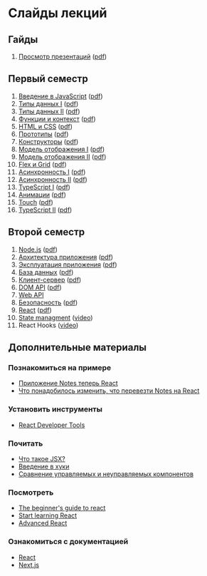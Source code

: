 # Слайды лекций

## Гайды

1. [Просмотр презентаций](https://urfu-2019.github.io/slides/guides/00-presentations/) ([pdf](https://urfu-2019.github.io/slides/guides/00-presentations/index.pdf))

## Первый семестр

1. [Введение в JavaScript](https://urfu-2019.github.io/slides/first-semester/01-introduction/) ([pdf](https://urfu-2019.github.io/slides/first-semester/01-introduction/index.pdf))
2. [Типы данных I](https://urfu-2019.github.io/slides/first-semester/02-types/) ([pdf](https://urfu-2019.github.io/slides/first-semester/02-types/index.pdf))
3. [Типы данных II](https://urfu-2019.github.io/slides/first-semester/03-advanced-types/) ([pdf](https://urfu-2019.github.io/slides/first-semester/03-advanced-types/index.pdf))
4. [Функции и контекст](https://urfu-2019.github.io/slides/first-semester/04-functions/) ([pdf](https://urfu-2019.github.io/slides/first-semester/04-functions/index.pdf))
5. [HTML и CSS](https://urfu-2019.github.io/slides/first-semester/05-html-and-css/) ([pdf](https://urfu-2019.github.io/slides/first-semester/05-html-and-css/index.pdf))
6. [Прототипы](https://urfu-2019.github.io/slides/first-semester/06-prototypes/) ([pdf](https://urfu-2019.github.io/slides/first-semester/06-prototypes/index.pdf))
7. [Конструкторы](https://urfu-2019.github.io/slides/first-semester/08-constructors/) ([pdf](https://urfu-2019.github.io/slides/first-semester/08-constructors/index.pdf))
8. [Модель отображения I](https://urfu-2019.github.io/slides/first-semester/07-display-model/) ([pdf](https://urfu-2019.github.io/slides/first-semester/07-display-model/index.pdf))
9. [Модель отображения II](https://urfu-2019.github.io/slides/first-semester/09-advanced-display-model/) ([pdf](https://urfu-2019.github.io/slides/first-semester/09-advanced-display-model/index.pdf))
10. [Flex и Grid](https://urfu-2019.github.io/slides/first-semester/11-flex-and-grid/) ([pdf](https://urfu-2019.github.io/slides/first-semester/11-flex-and-grid/index.pdf))
11. [Асинхронность I](https://urfu-2019.github.io/slides/first-semester/10-async/) ([pdf](https://urfu-2019.github.io/slides/first-semester/10-async/index.pdf))
12. [Асинхронность II](https://urfu-2019.github.io/slides/first-semester/12-advanced-async/) ([pdf](https://urfu-2019.github.io/slides/first-semester/12-advanced-async/index.pdf))
13. [TypeScript I](https://urfu-2019.github.io/slides/first-semester/13-typescript/) ([pdf](https://urfu-2019.github.io/slides/first-semester/13-typescript/index.pdf))
14. [Анимации](https://urfu-2019.github.io/slides/first-semester/14-animation/) ([pdf](https://urfu-2019.github.io/slides/first-semester/14-animation/index.pdf))
15. [Touch](https://urfu-2019.github.io/slides/first-semester/15-touch/) ([pdf](https://urfu-2019.github.io/slides/first-semester/15-touch/index.pdf))
16. [TypeScript II](https://urfu-2019.github.io/slides/first-semester/16-advanced-typescipt/) ([pdf](https://urfu-2019.github.io/slides/first-semester/16-advanced-typescipt/index.pdf))

## Второй семестр

1. [Node.js](https://urfu-2019.github.io/slides/second-semester/01-nodejs/) ([pdf](https://urfu-2019.github.io/slides/second-semester/01-nodejs/index.pdf))
2. [Архитектура приложения](https://urfu-2019.github.io/slides/second-semester/02-express/) ([pdf](https://urfu-2019.github.io/slides/second-semester/02-express/index.pdf))
3. [Эксплуатация приложения](https://urfu-2019.github.io/slides/second-semester/03-operating/) ([pdf](https://urfu-2019.github.io/slides/second-semester/03-operating/index.pdf))
4. [База данных](https://urfu-2019.github.io/slides/second-semester/04-databases/) ([pdf](https://urfu-2019.github.io/slides/second-semester/04-databases/index.pdf))
5. [Клиент-сервер](https://urfu-2019.github.io/slides/second-semester/05-client-server/) ([pdf](https://urfu-2019.github.io/slides/second-semester/05-client-server/index.pdf))
6. [DOM API](https://urfu-2019.github.io/slides/second-semester/06-dom-api/) ([pdf](https://urfu-2019.github.io/slides/second-semester/06-dom-api/index.pdf))
7. [Web API](https://urfu-2019.github.io/slides/second-semester/07-web-api/)
8. [Безопасность](https://urfu-2019.github.io/slides/second-semester/08-security/) ([pdf](https://urfu-2019.github.io/slides/second-semester/08-security/index.pdf))
9. [React](https://urfu-2019.github.io/slides/second-semester/09-react/) ([pdf](https://urfu-2019.github.io/slides/second-semester/09-react/index.pdf))
10. [State managment](https://frontend-ifmo-2019.now.sh/webdev/13-react-3/index.html#/) ([video](https://yadi.sk/i/0SzJbSiB5XF8TQ))
11. React Hooks ([video](https://yadi.sk/i/p27C92WCfrqBrA))

## Дополнительные материалы

### Познакомиться на примере

- [Приложение Notes теперь React](https://github.com/urfu-2019/notes-app-example/tree/react)
- [Что понадобилось изменить, что перевезти Notes на React](https://github.com/urfu-2019/notes-app-example/commit/9658a276f797715ec8251b9384e8ea3d56891fd8)

### Установить инструменты

- [React Developer Tools](https://chrome.google.com/webstore/detail/react-developer-tools/fmkadmapgofadopljbjfkapdkoienihi?hl=ru)

### Почитать

- [Что такое JSX?](https://kentcdodds.com/blog/what-is-jsx)
- [Введение в хуки](https://ru.reactjs.org/docs/hooks-intro.html)
- [Сравнение управляемых и неуправляемых компонентов](https://goshakkk.name/controlled-vs-uncontrolled-inputs-react/)

### Посмотреть

- [The beginner's guide to react](https://egghead.io/courses/the-beginner-s-guide-to-react)
- [Start learning React](https://egghead.io/courses/start-learning-react)
- [Advanced React](https://courses.reacttraining.com/p/advanced-react-free)

### Ознакомиться с документацией

- [React](https://ru.reactjs.org/docs/getting-started.html)
- [Next.js](https://nextjs.org/docs)
